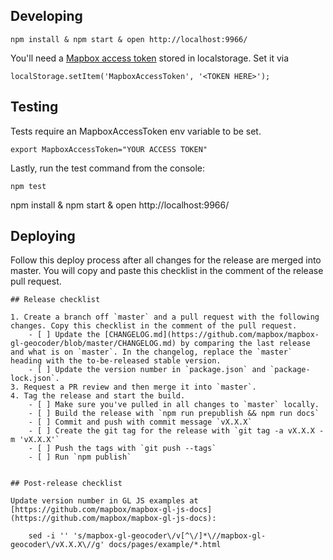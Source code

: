 ## Developing

    npm install & npm start & open http://localhost:9966/

You'll need a [Mapbox access token](https://docs.mapbox.com/help/how-mapbox-works/access-tokens/) stored in localstorage. Set it via

    localStorage.setItem('MapboxAccessToken', '<TOKEN HERE>');

## Testing

Tests require an MapboxAccessToken env variable to be set.

    export MapboxAccessToken="YOUR ACCESS TOKEN"

Lastly, run the test command from the console:

    npm test

npm install & npm start & open http://localhost:9966/

## Deploying

Follow this deploy process after all changes for the release are merged into master. You will copy and paste this checklist in the comment of the release pull request.

```
## Release checklist

1. Create a branch off `master` and a pull request with the following changes. Copy this checklist in the comment of the pull request.
    - [ ] Update the [CHANGELOG.md](https://github.com/mapbox/mapbox-gl-geocoder/blob/master/CHANGELOG.md) by comparing the last release and what is on `master`. In the changelog, replace the `master` heading with the to-be-released stable version.
    - [ ] Update the version number in `package.json` and `package-lock.json`.
3. Request a PR review and then merge it into `master`.
4. Tag the release and start the build.
    - [ ] Make sure you've pulled in all changes to `master` locally.
    - [ ] Build the release with `npm run prepublish && npm run docs`
    - [ ] Commit and push with commit message `vX.X.X`
    - [ ] Create the git tag for the release with `git tag -a vX.X.X -m 'vX.X.X'`
    - [ ] Push the tags with `git push --tags`
    - [ ] Run `npm publish`


## Post-release checklist

Update version number in GL JS examples at [https://github.com/mapbox/mapbox-gl-js-docs](https://github.com/mapbox/mapbox-gl-js-docs):

    sed -i '' 's/mapbox-gl-geocoder\/v[^\/]*\//mapbox-gl-geocoder\/vX.X.X\//g' docs/pages/example/*.html
```
